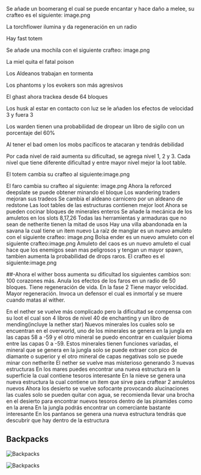 Se añade un boomerang el cual se puede encantar y hace daño a melee, su crafteo es el siguiente: image.png

La torchflower ilumina y da regeneración en un radio

Hay fast totem

Se añade una mochila con el siguiente crafteo: image.png

La miel quita el fatal poison

Los Aldeanos trabajan en tormenta

Los phantoms y los evokers son más agresivos

El ghast ahora trackea desde 64 bloques

Los husk al estar en contacto con luz se le añaden los efectos de velocidad 3 y fuera 3

Los warden tienen una probabilidad de dropear un libro de sigilo con un porcentaje del 60%

Al tener el bad omen los mobs pacíficos te atacaran y tendrás debilidad

Por cada nivel de raid aumenta su dificultad, se agrega nivel 1, 2 y 3. Cada nivel que tiene diferente dificultad y entre mayor nivel mejor la loot table.

El totem cambia su crafteo al siguiente:image.png

El faro cambia su crafteo al siguiente: image.png
Ahora la reforced deepslate se puede obtener minando el bloque
Los wandering traders mejoran sus tradeos
Se cambia el aldeano carnicero por un aldeano de redstone
Las loot tables de las estructuras contienen mejor loot
Ahora se pueden cocinar bloques de minerales enteros
Se añade la mecánica de los amuletos en los slots 8,17,26
Todas las herramientas y armaduras que no sean de netherite tienen la mitad de usos
Hay una villa abandonada en la savana la cual tiene un item nuevo
La raíz de manglar es un nuevo amuleto con el siguiente crafteo: image.png
Bolsa ender es un nuevo amuleto con el siguiente crafteo:image.png
Amuleto del caos es un nuevo amuleto el cual hace que los enemigos sean mas peligrosos y tengan un mayor spawn, tambien aumenta la probabilidad de drops raros. El crafteo es el siguiente:image.png

##-Ahora el wither boss aumenta su dificultad los siguientes cambios son:
100 corazones más.
Anula los efectos de los faros en un radio de 50 bloques.
Tiene regeneración de vida.
En la fase 2
Tiene mayor velocidad.
Mayor regeneración.
Invoca un defensor el cual es inmortal y se muere cuando matas al wither.

En el nether se vuelve más complicado pero la dificultad se compensa con su loot el cual son 4 libros de nivel 40 de enchanting y un libro de mending(incluye la nether star)
Nuevos minerales los cuales solo se encuentran en el overworld, uno de los minerales se genera en la jungla en las capas 58 a -59 y el otro mineral se puedo encontrar en cualquier bioma entre las capas 0 a -59. Estos minerales tienen funciones variadas, el mineral que se genera en la jungla solo se puede extraer con pico de diamante o superior y el otro mineral de capas negativas solo se puede minar con netherite
El nether se vuelve mas misterioso generando 3 nuevas estructuras
En los mares puedes encontrar una nueva estructura en la superficie la cual contiene tesoros interesante
En la nieve se genera una nueva estructura la cual contiene un item que sirve para craftear 2 amuletos nuevos
Ahora los desierto se vuelve sofocante provocando alucinaciones las cuales solo se pueden quitar con agua, se recomienda llevar una brocha en el desierto para encontrar nuevos tesoros dentro de las piramides como en la arena
En la jungla podrás encontrar un comerciante bastante interesante
En los pantanos se genera una nueva estructura tendrás que descubrir que hay dentro de la estructura

## Backpacks
![Backpacks](https://github.com/MiguelVeraXd/Valley-Dimensional-Wiki/blob/main/Main/Wiki/assets/items/aire_bueno.png)

![Backpacks](https://github.com/MiguelVeraXd/Valley-Dimensional-Wiki/blob/main/Main/Wiki/assets/items/aire_bueno.png)
